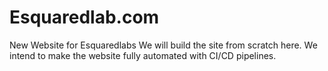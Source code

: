 # Esquaredlab.com
New Website for Esquaredlabs
We will build the site from scratch here.
We intend to make the website fully automated with CI/CD pipelines.
